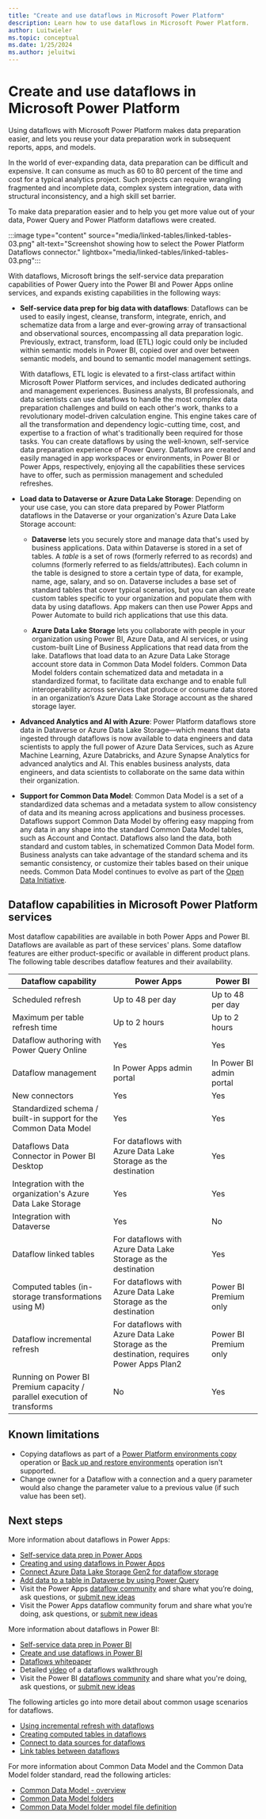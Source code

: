 ```yaml
---
title: "Create and use dataflows in Microsoft Power Platform"
description: Learn how to use dataflows in Microsoft Power Platform.
author: Luitwieler
ms.topic: conceptual
ms.date: 1/25/2024
ms.author: jeluitwi
---
```


# Create and use dataflows in Microsoft Power Platform

Using dataflows with Microsoft Power Platform makes data preparation easier, and lets you reuse your data preparation work in subsequent reports, apps, and models.

In the world of ever-expanding data, data preparation can be difficult and expensive. It can consume as much as 60 to 80 percent of the time and cost for a typical analytics project. Such projects can require wrangling fragmented and incomplete data, complex system integration, data with structural inconsistency, and a high skill set barrier.

To make data preparation easier and to help you get more value out of your data, Power Query and Power Platform dataflows were created.

:::image type="content" source="media/linked-tables/linked-tables-03.png" alt-text="Screenshot showing how to select the Power Platform Dataflows connector." lightbox="media/linked-tables/linked-tables-03.png":::

With dataflows, Microsoft brings the self-service data preparation capabilities of Power Query into the Power BI and Power Apps online services, and expands existing capabilities in the following ways:

* **Self-service data prep for big data with dataflows**: Dataflows can be used to easily ingest, cleanse, transform, integrate, enrich, and schematize data from a large and ever-growing array of transactional and observational sources, encompassing all data preparation logic. Previously, extract, transform, load (ETL) logic could only be included within semantic models in Power BI, copied over and over between semantic models, and bound to semantic model management settings.

  With dataflows, ETL logic is elevated to a first-class artifact within Microsoft Power Platform services, and includes dedicated authoring and management experiences. Business analysts, BI professionals, and data scientists can use dataflows to handle the most complex data preparation challenges and build on each other's work, thanks to a revolutionary model-driven calculation engine. This engine takes care of all the transformation and dependency logic-cutting time, cost, and expertise to a fraction of what's traditionally been required for those tasks. You can create dataflows by using the well-known, self-service data preparation experience of Power Query. Dataflows are created and easily managed in app workspaces or environments, in Power BI or Power Apps, respectively, enjoying all the capabilities these services have to offer, such as permission management and scheduled refreshes.

* **Load data to Dataverse or Azure Data Lake Storage**: Depending on your use case, you can store data prepared by Power Platform dataflows in the Dataverse or your organization's Azure Data Lake Storage account:

  * **Dataverse** lets you securely store and manage data that's used by business applications. Data within Dataverse is stored in a set of tables. A *table* is a set of rows (formerly referred to as records) and columns (formerly referred to as fields/attributes). Each column in the table is designed to store a certain type of data, for example, name, age, salary, and so on. Dataverse includes a base set of standard tables that cover typical scenarios, but you can also create custom tables specific to your organization and populate them with data by using dataflows. App makers can then use Power Apps and Power Automate to build rich applications that use this data.

  * **Azure Data Lake Storage** lets you collaborate with people in your organization using Power BI, Azure Data, and AI services, or using custom-built Line of Business Applications that read data from the lake. Dataflows that load data to an Azure Data Lake Storage account store data in Common Data Model folders. Common Data Model folders contain schematized data and metadata in a standardized format, to facilitate data exchange and to enable full interoperability across services that produce or consume data stored in an organization’s Azure Data Lake Storage account as the shared storage layer.

* **Advanced Analytics and AI with Azure**: Power Platform dataflows store data in Dataverse or Azure Data Lake Storage&mdash;which means that data ingested through dataflows is now available to data engineers and data scientists to apply the full power of Azure Data Services, such as Azure Machine Learning, Azure Databricks, and Azure Synapse Analytics for advanced analytics and AI. This enables business analysts, data engineers, and data scientists to collaborate on the same data within their organization.

* **Support for Common Data Model**: Common Data Model is a set of a standardized data schemas and a metadata system to allow consistency of data and its meaning across applications and business processes. Dataflows support Common Data Model by offering easy mapping from any data in any shape into the standard Common Data Model tables, such as Account and Contact. Dataflows also land the data, both standard and custom tables, in schematized Common Data Model form. Business analysts can take advantage of the standard schema and its semantic consistency, or customize their tables based on their unique needs. Common Data Model continues to evolve as part of the [Open Data Initiative](https://dynamics.microsoft.com/open-data-initiative/).

## Dataflow capabilities in Microsoft Power Platform services

Most dataflow capabilities are available in both Power Apps and Power BI. Dataflows are available as part of these services' plans. Some dataflow features are either product-specific or available in different product plans. The following table describes dataflow features and their availability.

|Dataflow capability  |Power Apps  |Power BI  |
|---------|---------|---------|
|Scheduled refresh     |Up to 48 per day         |Up to 48 per day         |
|Maximum per table refresh time     |Up to 2 hours         |Up to 2 hours         |
|Dataflow authoring with Power Query Online     |Yes         |Yes         |
|Dataflow management     |In Power Apps admin portal        |In Power BI admin portal         |
|New connectors     |Yes         |Yes         |
|Standardized schema / built-in support for the Common Data Model     |Yes         |Yes         |
|Dataflows Data Connector in Power BI Desktop     |For dataflows with Azure Data Lake Storage as the destination         |Yes         |
|Integration with the organization's Azure Data Lake Storage     |Yes         |Yes         |
|Integration with Dataverse     |Yes         |No         |
|Dataflow linked tables     |For dataflows with Azure Data Lake Storage as the destination         |Yes         |
|Computed tables (in-storage transformations using M)     |For dataflows with Azure Data Lake Storage as the destination         |Power BI Premium only         |
|Dataflow incremental refresh     |For dataflows with Azure Data Lake Storage as the destination, requires Power Apps Plan2         |Power BI Premium only         |
|Running on Power BI Premium capacity / parallel execution of transforms     |No         |Yes         |

## Known limitations

* Copying dataflows as part of a [Power Platform environments copy](/power-platform/admin/copy-environment) operation or [Back up and restore environments](/power-platform/admin/backup-restore-environments) operation isn't supported.
* Change owner for a Dataflow with a connection and a query parameter would also change the parameter value to a previous value (if such value has been set).

## Next steps

More information about dataflows in Power Apps:

* [Self-service data prep in Power Apps](/powerapps/maker/data-platform/self-service-data-prep-with-dataflows)
* [Creating and using dataflows in Power Apps](/powerapps/maker/data-platform/create-and-use-dataflows)
* [Connect Azure Data Lake Storage Gen2 for dataflow storage](/powerapps/maker/data-platform/connect-azure-data-lake-storage-for-dataflow)
* [Add data to a table in Dataverse by using Power Query](/powerapps/maker/data-platform/add-data-power-query)
* Visit the Power Apps [dataflow community](https://go.microsoft.com/fwlink/?linkid=2099971) and share what you’re doing, ask questions, or [submit new ideas](https://go.microsoft.com/fwlink/?linkid=2100074)
* Visit the Power Apps dataflow community forum and share what you’re doing, ask questions, or [submit new ideas](https://go.microsoft.com/fwlink/?linkid=2100074)

More information about dataflows in Power BI:

* [Self-service data prep in Power BI](/power-bi/service-dataflows-overview)
* [Create and use dataflows in Power BI](/power-bi/service-dataflows-create-use)
* [Dataflows whitepaper](https://go.microsoft.com/fwlink/?linkid=2011419&clcid=0x409)
* Detailed [video](https://aka.ms/DataflowIntroVideo) of a dataflows walkthrough
* Visit the Power BI [dataflows community](https://community.powerbi.com/t5/Service/bd-p/power-bi-web-app) and share what you're doing, ask questions, or [submit new ideas](https://ideas.powerbi.com/ideas)

The following articles go into more detail about common usage scenarios for dataflows.

* [Using incremental refresh with dataflows](incremental-refresh.md)
* [Creating computed tables in dataflows](computed-tables.md)
* [Connect to data sources for dataflows](data-sources.md)
* [Link tables between dataflows](linked-tables.md)

For more information about Common Data Model and the Common Data Model folder standard, read the following articles:

* [Common Data Model - overview](/powerapps/common-data-model/overview)
* [Common Data Model folders](/common-data-model/data-lake)
* [Common Data Model folder model file definition](/common-data-model/model-json)
